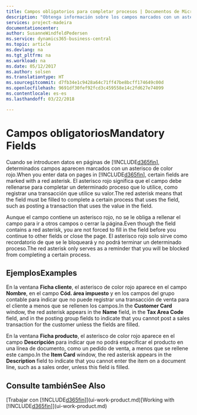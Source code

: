 ```yaml
---
title: Campos obligatorios para completar procesos | Documentos de Microsoft
description: "Obtenga información sobre los campos marcados con un asterisco rojo, que indica que son obligatorios y que deben rellenarse para completar procesos."
services: project-madeira
documentationcenter: 
author: SusanneWindfeldPedersen
ms.service: dynamics365-business-central
ms.topic: article
ms.devlang: na
ms.tgt_pltfrm: na
ms.workload: na
ms.date: 05/12/2017
ms.author: solsen
ms.translationtype: HT
ms.sourcegitcommit: d7fb34e1c9428a64c71ff47be8bcff174649c00d
ms.openlocfilehash: 9691df30fef92fcd3c459558e14c2fd627e74099
ms.contentlocale: es-es
ms.lasthandoff: 03/22/2018

---
```

# <a name="mandatory-fields"></a><span data-ttu-id="d685c-103">Campos obligatorios</span><span class="sxs-lookup"><span data-stu-id="d685c-103">Mandatory Fields</span></span>
<span data-ttu-id="d685c-104">Cuando se introducen datos en páginas de [!INCLUDE[d365fin](includes/d365fin_md.md)], determinados campos aparecen marcados con un asterisco de color rojo.</span><span class="sxs-lookup"><span data-stu-id="d685c-104">When you enter data on pages in [!INCLUDE[d365fin](includes/d365fin_md.md)], certain fields are marked with a red asterisk.</span></span> <span data-ttu-id="d685c-105">El asterisco rojo significa que el campo debe rellenarse para completar un determinado proceso que lo utilice, como registrar una transacción que utilice su valor.</span><span class="sxs-lookup"><span data-stu-id="d685c-105">The red asterisk means that the field must be filled to complete a certain process that uses the field, such as posting a transaction that uses the value in the field.</span></span>

<span data-ttu-id="d685c-106">Aunque el campo contiene un asterisco rojo, no se le obliga a rellenar el campo para ir a otros campos o cerrar la página.</span><span class="sxs-lookup"><span data-stu-id="d685c-106">Even though the field contains a red asterisk, you are not forced to fill in the field before you continue to other fields or close the page.</span></span> <span data-ttu-id="d685c-107">El asterisco rojo solo sirve como recordatorio de que se le bloqueará y no podrá terminar un determinado proceso.</span><span class="sxs-lookup"><span data-stu-id="d685c-107">The red asterisk only serves as a reminder that you will be blocked from completing a certain process.</span></span>

## <a name="examples"></a><span data-ttu-id="d685c-108">Ejemplos</span><span class="sxs-lookup"><span data-stu-id="d685c-108">Examples</span></span>
<span data-ttu-id="d685c-109">En la ventana **Ficha cliente**, el asterisco de color rojo aparece en el campo **Nombre**, en el campo **Cód. área impuesto** y en los campos del grupo contable para indicar que no puede registrar una transacción de venta para el cliente a menos que se rellenen los campos.</span><span class="sxs-lookup"><span data-stu-id="d685c-109">In the **Customer Card** window, the red asterisk appears in the **Name** field, in the **Tax Area Code** field, and in the posting group fields to indicate that you cannot post a sales transaction for the customer unless the fields are filled.</span></span>

<span data-ttu-id="d685c-110">En la ventana **Ficha producto**, el asterisco de color rojo aparece en el campo **Descripción** para indicar que no podrá especificar el producto en una línea de documento, como un pedido de venta, a menos que se rellene este campo.</span><span class="sxs-lookup"><span data-stu-id="d685c-110">In the **Item Card** window, the red asterisk appears in the **Description** field to indicate that you cannot enter the item on a document line, such as a sales order, unless this field is filled.</span></span>

## <a name="see-also"></a><span data-ttu-id="d685c-111">Consulte también</span><span class="sxs-lookup"><span data-stu-id="d685c-111">See Also</span></span>
<span data-ttu-id="d685c-112">[Trabajar con [!INCLUDE[d365fin](includes/d365fin_md.md)]](ui-work-product.md)</span><span class="sxs-lookup"><span data-stu-id="d685c-112">[Working with [!INCLUDE[d365fin](includes/d365fin_md.md)]](ui-work-product.md)</span></span>



